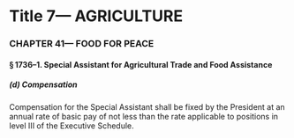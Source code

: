 
# Title 7— AGRICULTURE
### CHAPTER 41— FOOD FOR PEACE
#### § 1736–1. Special Assistant for Agricultural Trade and Food Assistance
##### (d) Compensation

Compensation for the Special Assistant shall be fixed by the President at an annual rate of basic pay of not less than the rate applicable to positions in level III of the Executive Schedule.
